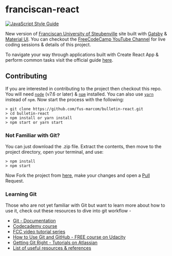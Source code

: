 # franciscan-react
[![JavaScript Style Guide](https://img.shields.io/badge/code_style-standard-brightgreen.svg)](https://standardjs.com)

New version of [Franciscan University of Steubenville](https://www.franciscan.edu/) site built with [Gatsby](https://gatsbyjs.org) & [Material UI](https://github.com/callemall/material-ui). You can checkout the [FreeCodeCamp YouTube Channel](https://www.youtube.com/playlist?list=PLWKjhJtqVAbknyJ7hSrf1WKh_Xnv9RL1r) for live coding sessions & details of this project.

To navigate your way through applications built with Create React App & perform common tasks visit the official guide [here](https://github.com/facebookincubator/create-react-app/blob/master/packages/react-scripts/template/README.md).

## Contributing
If you are interested in contributing to the project then checkout this repo. You will need <code>[node](https://nodejs.org/en/)</code> (v7.6 or later) & <code>[npm](https://www.npmjs.com/)</code> installed. You can also use <code>[yarn](https://yarnpkg.com/en/)</code> instead of <code>npm</code>. Now start the process with the following:
```
> git clone https://github.com/fus-marcom/bulletin-react.git
> cd bulletin-react
> npm install or yarn install
> npm start or yarn start
```

### Not Familiar with Git?
You can just download the .zip file. Extract the contents, then move to the project directory, open your terminal, and use:
```
> npm install
> npm start
```
Now Fork the project from [here](https://github.com/fus-marcom/bulletin-react), make your changes and open a [Pull](https://github.com/fus-marcom/bulletin-react/pulls) Request.

### Learning Git
Those who are not yet familiar with Git but want to learn more about how to use it, check out these resources to dive into git workflow -
- [Git - Documentation](https://git-scm.com/doc)
- [Codecademy course](https://www.codecademy.com/learn/learn-git)
- [FCC video tutorial series](https://www.youtube.com/watch?v=vR-y_2zWrIE&list=PLWKjhJtqVAbkFiqHnNaxpOPhh9tSWMXIF)
- [How to Use Git and GitHub - FREE course on Udacity](https://www.udacity.com/course/how-to-use-git-and-github--ud775#)
- [Getting Git Right - Tutorials on Atlassian](https://www.atlassian.com/git)
- [List of useful resources & references](https://gist.github.com/eashish93/3eca6a90fef1ea6e586b7ec211ff72a5)
